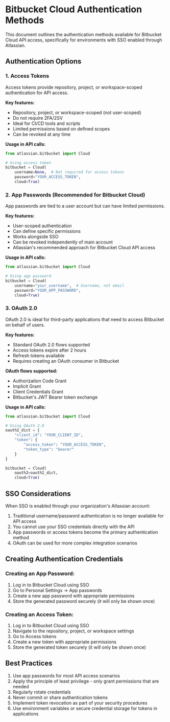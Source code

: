 # Bitbucket Cloud Authentication Methods

This document outlines the authentication methods available for Bitbucket Cloud API access, specifically for environments with SSO enabled through Atlassian.

## Authentication Options

### 1. Access Tokens

Access tokens provide repository, project, or workspace-scoped authentication for API access.

**Key features:**
- Repository, project, or workspace-scoped (not user-scoped)
- Do not require 2FA/2SV
- Ideal for CI/CD tools and scripts
- Limited permissions based on defined scopes
- Can be revoked at any time

**Usage in API calls:**
```python
from atlassian.bitbucket import Cloud

# Using access token
bitbucket = Cloud(
    username=None,  # Not required for access tokens
    password="YOUR_ACCESS_TOKEN",
    cloud=True)
```

### 2. App Passwords (Recommended for Bitbucket Cloud)

App passwords are tied to a user account but can have limited permissions.

**Key features:**
- User-scoped authentication
- Can define specific permissions
- Works alongside SSO
- Can be revoked independently of main account
- Atlassian's recommended approach for Bitbucket Cloud API access

**Usage in API calls:**
```python
from atlassian.bitbucket import Cloud

# Using app password
bitbucket = Cloud(
    username="your_username",  # Username, not email
    password="YOUR_APP_PASSWORD",
    cloud=True)
```

### 3. OAuth 2.0

OAuth 2.0 is ideal for third-party applications that need to access Bitbucket on behalf of users.

**Key features:**
- Standard OAuth 2.0 flows supported
- Access tokens expire after 2 hours
- Refresh tokens available
- Requires creating an OAuth consumer in Bitbucket

**OAuth flows supported:**
- Authorization Code Grant
- Implicit Grant 
- Client Credentials Grant
- Bitbucket's JWT Bearer token exchange

**Usage in API calls:**
```python
from atlassian.bitbucket import Cloud

# Using OAuth 2.0
oauth2_dict = {
    "client_id": "YOUR_CLIENT_ID",
    "token": {
        "access_token": "YOUR_ACCESS_TOKEN",
        "token_type": "bearer"
    }
}

bitbucket = Cloud(
    oauth2=oauth2_dict,
    cloud=True)
```

## SSO Considerations

When SSO is enabled through your organization's Atlassian account:

1. Traditional username/password authentication is no longer available for API access
2. You cannot use your SSO credentials directly with the API
3. App passwords or access tokens become the primary authentication method
4. OAuth can be used for more complex integration scenarios

## Creating Authentication Credentials

### Creating an App Password:
1. Log in to Bitbucket Cloud using SSO
2. Go to Personal Settings → App passwords
3. Create a new app password with appropriate permissions
4. Store the generated password securely (it will only be shown once)

### Creating an Access Token:
1. Log in to Bitbucket Cloud using SSO
2. Navigate to the repository, project, or workspace settings
3. Go to Access tokens
4. Create a new token with appropriate permissions
5. Store the generated token securely (it will only be shown once)

## Best Practices

1. Use app passwords for most API access scenarios
2. Apply the principle of least privilege - only grant permissions that are needed
3. Regularly rotate credentials
4. Never commit or share authentication tokens
5. Implement token revocation as part of your security procedures
6. Use environment variables or secure credential storage for tokens in applications
